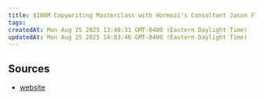 ```yaml
---
title: $100M Copywriting Masterclass with Hormozi's Consultant Jason Fladlien
tags: 
createdAt: Mon Aug 25 2025 13:48:31 GMT-0400 (Eastern Daylight Time)
updatedAt: Mon Aug 25 2025 14:03:46 GMT-0400 (Eastern Daylight Time)
---
```









## Sources
- [website](https://www.youtube.com/watch?v=T8kByqImoFc)
